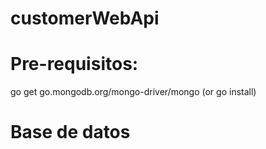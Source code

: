 # customerWebApi

# Pre-requisitos:

go get go.mongodb.org/mongo-driver/mongo (or go install)

# Base de datos

<!-- Descargar (MongoDB Compass): https://www.mongodb.com/products/tools/compass -->  

<!-- 
 USER: UserAdminDBMongo
 PASSWORD: P4ssW0rd2024_Mer
 mongodb+srv://UserAdminDBMongo:P4ssW0rd2024_Mer@cluster0.cocts5i.mongodb.net/
-->